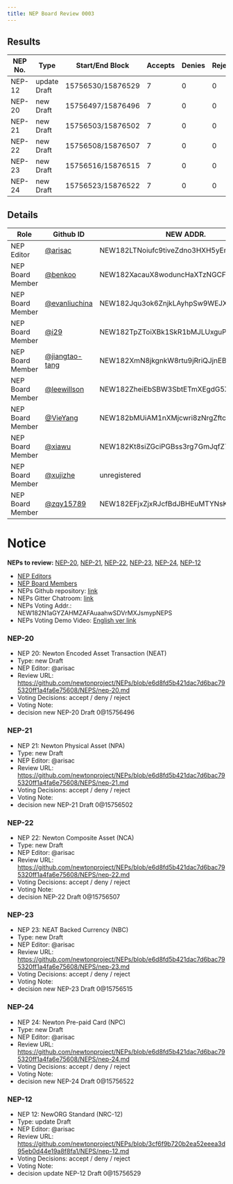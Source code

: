 ```yaml
---
title: NEP Board Review 0003
---
```


## Results

| NEP No. | Type         | Start/End Block   | Accepts | Denies | Rejects | Result |
| ------- | ------------ | ----------------- | ------- | ------ | ------- | ------ |
| NEP-12  | update Draft | 15756530/15876529 | 7       | 0      | 0       | Accept |
| NEP-20  | new Draft    | 15756497/15876496 | 7       | 0      | 0       | Accept |
| NEP-21  | new Draft    | 15756503/15876502 | 7       | 0      | 0       | Accept |
| NEP-22  | new Draft    | 15756508/15876507 | 7       | 0      | 0       | Accept |
| NEP-23  | new Draft    | 15756516/15876515 | 7       | 0      | 0       | Accept |
| NEP-24  | new Draft    | 15756523/15876522 | 7       | 0      | 0       | Accept |

## Details

| Role         | Github ID                                      | NEW ADDR.                           | NEP-12                                                | NEP-20                                          | NEP-21                                          | NEP-22                                  | NEP-23                          | NEP-24                          |
| ---------------- | -------------------------------------------------- | --------------------------------------- | ------------------------------------------------------------ | ------------------------------------------------------------ | ------------------------------------------------------------ | ------------------------------------------------------------ | ------------------------------------------------------------ | ------------------------------------------------------------ |
| NEP Editor       | [@arisac](https://github.com/arisac)               | NEW182LTNoiufc9tiveZdno3HXH5yEmUURKUiac | update Draft [NewExplorer](https://explorer.newtonproject.org/tx/0xc6560fbaa537f3903d369b8e9e094e92ffd6c6318a633ba2f9966667e36057f3) | new Draft [NewExplorer](https://explorer.newtonproject.org/tx/0x180855f091f9abe07136f27b64cd5715d29a8ff67f07b00f33cbccf4b2cbbb60) | new Draft [NewExplorer](https://explorer.newtonproject.org/tx/0x640b156e96ccb9b777fd7b20bef3086c1c2389cb19c36ead2651a9497b2034e5) | new Draft [NewExplorer](https://explorer.newtonproject.org/tx/0x120c00b13abc8c0b2bfb9c5e91dc61f7f70595567ea6e475c8ee265a4b024250) | new Draft [NewExplorer](https://explorer.newtonproject.org/tx/0xc38c10bd70381368143f8965b0371d8872b2c9cd1b2db8fe5ccc7833ed0b75f2) | new Draft [NewExplorer](https://explorer.newtonproject.org/tx/0x7fd10c1e94100efab283c35722cc40bb012702930ed52c8ce1c24a66cabf696b) |
| NEP Board Member | [@benkoo](https://github.com/benkoo)               | NEW182XacauX8woduncHaXTzNGCFnk7B15z34hi | Accept [NewExplorer](https://explorer.newtonproject.org/tx/0xb49828fbb0de73a1ace8aaa6d96e805c6800f9da368dd65bf7b91b3e5d90da87) | Accept [NewExplorer](https://explorer.newtonproject.org/tx/0xaff33f8b5430c70d4bf9d42bf0444554e5b1c4627e1af899af291c7483c8398e) | Accept [NewExplorer](https://explorer.newtonproject.org/tx/0x97128736547c564a71773bd16c901c18550e327c93c5f84d224327f701f4e790) | Accept [NewExplorer](https://explorer.newtonproject.org/tx/0x347b79811026313c6809f1ecfd8d7c496db199453bc131b9b7729cddc52c6deb) | Accept [NewExplorer](https://explorer.newtonproject.org/tx/0x71454af88e289b3c7472bc6a9ed4c8dd450c0025a2c036d834e262d7b0249aac) | Accept [NewExplorer](https://explorer.newtonproject.org/tx/0xd3f41a1844fe7af062ebcc1c4c63561b81178402bad377f4c0eca806a817c8d6) |
| NEP Board Member | [@evanliuchina](https://github.com/evanliuchina)   | NEW182Jqu3ok6ZnjkLAyhpSw9WEJXhEwUYX4jLR | Accept [NewExplorer](https://explorer.newtonproject.org/tx/0x67aedb192476a31019adb03dabf3efa7ec41da09c8f325ba552c2a591a0b0419) | Accept [NewExplorer](https://explorer.newtonproject.org/tx/0xe31a5161e27951cb22100ccbef46a55dc412b19e21aca8558e084cb6e70efa94) | Accept [NewExplorer](https://explorer.newtonproject.org/tx/0x2ccc1b17a7b889734f68a23a6edb08988fd69cf3be7b8ec5edfca5d22d3c738a) | Accept [NewExplorer](https://explorer.newtonproject.org/tx/0x8b5c76d4d5dc7706a575093df312220b28fd141e0bfc52553a60dca2998a0f41) | Accept [NewExplorer](https://explorer.newtonproject.org/tx/0xd0bb44ba4fc07896984e5568e56579e67944c801a1c75d6eed70adea9cb71a17) | Accept [NewExplorer](https://explorer.newtonproject.org/tx/0x18f626bfb6b696afddb5ce1a86ed011a9d79b4a5cbef396a3039c3ac03b306ea) |
| NEP Board Member | [@i29](https://github.com/i29)                     | NEW182TpZToiXBk1SkR1bMJLUxguPxFsZciz123 | Accept [NewExplorer](https://explorer.newtonproject.org/tx/0xaa8f3f53b4314dc7b5e8b5ca41ea642c13eb2e42611168fe4378bfc520cf5776) | Accept [NewExplorer](https://explorer.newtonproject.org/tx/0xb1da5722965b02c3669073fec1daa2e4bb5b562bdd5eed2d3c4277d9148c3936) | Accept [NewExplorer](https://explorer.newtonproject.org/tx/0xdf1d621844979a1d6e13405df1fc221ff2b558bf784c2763a434240ec319e7a8) | Accept [NewExplorer](https://explorer.newtonproject.org/tx/0x1eff9b91baf6ec510e46ca03a41ad4b6032025d0c3fc17e2a8b748b2b7a32909) | Accept [NewExplorer](https://explorer.newtonproject.org/tx/0xd775d1a530d4ad9c6dd580e80a35fda9e3d76e8124a85acbb0a1bebcb0c24afc) | Accept [NewExplorer](https://explorer.newtonproject.org/tx/0xaff584335657cd7661d7403274339a1d5b240a43ff63e1d69554e727c20b6030) |
| NEP Board Member | [@jiangtao-tang](https://github.com/jiangtao-tang) | NEW182XmN8jkgnkW8rtu9jRriQJjnEBXSbZZuHJ | Accept [NewExplorer](https://explorer.newtonproject.org/tx/0xd0c08e305ee58947e4cd56129d400f1b8552b5474994e6c279515668d7e0aa82) | Accept [NewExplorer](https://explorer.newtonproject.org/tx/0xca994f80c67c4dee3ccf6c85fc4fa2679ebf42f7dee82ffdcd56ec9bf3d99113) | Accept [NewExplorer](https://explorer.newtonproject.org/tx/0xc30b3a689c66f18230a9e2cb22815312a45224153f7bb8b88efe229001cdd68d) | Accept [NewExplorer](https://explorer.newtonproject.org/tx/0xb8cf6f00ea9a808b044832683d51a243546411efec091f35e8d02dc9fd616017) | Accept [NewExplorer](https://explorer.newtonproject.org/tx/0xad6759f168194b09a1babe52733ef024e6c267fd5cc5053cb5e1233581536ad5) | Accept [NewExplorer](https://explorer.newtonproject.org/tx/0x5219b334ad91262790734a4fb32bbd4d4486329246b14359289f681a20557372) |
| NEP Board Member | [@leewillson](https://github.com/leewillson)       | NEW182ZheiEbSBW3SbtETmXEgdG5X9GvFuLRun2 | Accept [NewExplorer](https://explorer.newtonproject.org/tx/0x18a74713f946a892f9d636455710e8e0fbb87e496f47414eb5a776fc90b5ed78) | Accept [NewExplorer](https://explorer.newtonproject.org/tx/0x16e86fe7202e6bd000743d61e42828275858c94fe28a8b441d27fbc1757d42b2) | Accept [NewExplorer](https://explorer.newtonproject.org/tx/0xa5436fad3a1e438f612b1bca8dea53bea7e768abff25bbcadd7812f4073e6911) | Accept [NewExplorer](https://explorer.newtonproject.org/tx/0x79ec516cad09162d33c4d082587ba984448d692ad91a28bf0dede53d04cfe2e4) | Accept [NewExplorer](https://explorer.newtonproject.org/tx/0x76e2586afd61d0c9b070b71017e5f0ed4ce7ae3a612302241339e3ad4ad8787e) | Accept [NewExplorer](https://explorer.newtonproject.org/tx/0x6816a6788b7f37ae136efcba2afc4d953037498189ce9dbdb45d52d1374a223b) |
| NEP Board Member | [@VieYang](https://github.com/VieYang)             | NEW182bMUiAM1nXMjcwri8zNrgZftcnPJc1uVie | Accept [NewExplorer](https://explorer.newtonproject.org/tx/0x08b32bb9158711618e70bce928ca3be92abbeaa2ef716228f18fddbb74f8619e) | Accept [NewExplorer](https://explorer.newtonproject.org/tx/0xb2dfba133125296e6d298e1617bbe56c7150c6a0a1ac4f7deef91a09f6ce40d2) | Accept [NewExplorer](https://explorer.newtonproject.org/tx/0x56ed2239688e35500c3dc381508409fff751a84e19e4a2c3126d4fa69ed862f9) | Accept [NewExplorer](https://explorer.newtonproject.org/tx/0xe2b20282a330ad0fe330ef8767982ef5710240634407bac92c47e515e410e641) | Accept [NewExplorer](https://explorer.newtonproject.org/tx/0xd82e46b2260b38be9ee1737e8dab8db5d1f3a7950d89908ffc60a9bc4b37ed0a) | Accept [NewExplorer](https://explorer.newtonproject.org/tx/0xe22890b0b5fb0fbb168f8acbf10a14d7677c47938795510af13cda337173d7d1) |
| NEP Board Member | [@xiawu](https://github.com/xiawu)                 | NEW182Kt8siZGciPGBss3rg7GmJqfZ7CUafVUHH |                                                              |                                                              |                                                              |                                                              |                                                              |                                                              |
| NEP Board Member | [@xujizhe](https://github.com/xujizhe)             | unregistered                            |                                                              |                                                              |                                                              |                                                              |                                                              |                                                              |
| NEP Board Member | [@zqy15789](https://github.com/zqy15789)           | NEW182EFjxZjxRJcfBdJBHEuMTYNsK7RLTFeiiJ | Accept [NewExplorer](https://explorer.newtonproject.org/tx/0x0bdf869d5f56948b4cae590eb4ace321a47174eeeba4b0a1ca705c995011a2b8) | Accept [NewExplorer](https://explorer.newtonproject.org/tx/0xafe304c44d23eadabcab56d3610fee271f89406f77ca5df124acda12d35a63db) | Accept [NewExplorer](https://explorer.newtonproject.org/tx/0x7919f8935c40162bcce063e0fd0e444c461d364968b2bf49b6332ecf40f01d9b) | Accept [NewExplorer](https://explorer.newtonproject.org/tx/0x0feecf12d60f62527ebb9facf2e757f8a534baa9b7028d9acbe78ff8500edbe5) | Accept [NewExplorer](https://explorer.newtonproject.org/tx/0x8797983ed00dd06232670ed69224a21e6192b5ef4859edc2badab778ceca24ce) | Accept [NewExplorer](https://explorer.newtonproject.org/tx/0xa4b6b38efba3b706d0e2c26b3d8f689bb8fc562484d5c7cbefde880524832353) |

# Notice

**NEPs to review:** [NEP-20](#nep-20), [NEP-21](#nep-21), [NEP-22](#nep-22), [NEP-23](#nep-23), [NEP-24](#nep-24), [NEP-12](#nep-12)

- [NEP Editors](https://github.com/newtonproject/NEPs/wiki/NEP-Review-Process)
- [NEP Board Members](https://github.com/newtonproject/NEPs/wiki/NEP-Review-Process)
- NEPs Github repository: [link](https://github.com/newtonproject/NEPs)
- NEPs Gitter Chatroom: [link](https://gitter.im/newtonproject/NEPs)
- NEPs Voting Addr.: NEW182N1aGYZAHMZAFAuaahwSDVrMXJsmypNEPS
- NEPs Voting Demo Video: [English ver link](https://s3.ap-east-1.amazonaws.com/f.d.w.newton.bio/v/nep-voting-demo-01-en.mp4)

### NEP-20

- NEP 20: Newton Encoded Asset Transaction (NEAT)
- Type: new Draft
- NEP Editor: @arisac
- Review URL: https://github.com/newtonproject/NEPs/blob/e6d8fd5b421dac7d6bac795320ff1a4fa6e75608/NEPS/nep-20.md
- Voting Decisions: accept / deny / reject
- Voting Note:
- decision new NEP-20 Draft 0@15756496

### NEP-21

- NEP 21: Newton Physical Asset (NPA)
- Type: new Draft
- NEP Editor: @arisac
- Review URL: https://github.com/newtonproject/NEPs/blob/e6d8fd5b421dac7d6bac795320ff1a4fa6e75608/NEPS/nep-21.md
- Voting Decisions: accept / deny / reject
- Voting Note:
- decision new NEP-21 Draft 0@15756502

### NEP-22

- NEP 22: Newton Composite Asset (NCA)
- Type: new Draft
- NEP Editor: @arisac
- Review URL: https://github.com/newtonproject/NEPs/blob/e6d8fd5b421dac7d6bac795320ff1a4fa6e75608/NEPS/nep-22.md
- Voting Decisions: accept / deny / reject
- Voting Note:
- decision NEP-22 Draft 0@15756507

### NEP-23

- NEP 23: NEAT Backed Currency (NBC)
- Type: new Draft
- NEP Editor: @arisac
- Review URL: https://github.com/newtonproject/NEPs/blob/e6d8fd5b421dac7d6bac795320ff1a4fa6e75608/NEPS/nep-23.md
- Voting Decisions: accept / deny / reject
- Voting Note:
- decision new NEP-23 Draft 0@15756515

### NEP-24

- NEP 24: Newton Pre-paid Card (NPC)
- Type: new Draft
- NEP Editor: @arisac
- Review URL: https://github.com/newtonproject/NEPs/blob/e6d8fd5b421dac7d6bac795320ff1a4fa6e75608/NEPS/nep-24.md
- Voting Decisions: accept / deny / reject
- Voting Note:
- decision new NEP-24 Draft 0@15756522

### NEP-12

- NEP 12: NewORG Standard (NRC-12)
- Type: update Draft
- NEP Editor: @arisac
- Review URL: https://github.com/newtonproject/NEPs/blob/3cf6f9b720b2ea52eeea3d95eb0d44e19a8f8fa1/NEPS/nep-12.md
- Voting Decisions: accept / deny / reject
- Voting Note:
- decision update NEP-12 Draft 0@15756529
